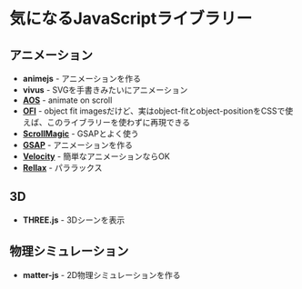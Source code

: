 # 気になるJavaScriptライブラリー

## アニメーション

- **animejs** - アニメーションを作る
- **vivus** - SVGを手書きみたいにアニメーション
- **[AOS](https://michalsnik.github.io/aos/)** - animate on scroll
- **[OFI](https://github.com/fregante/object-fit-images)** - object fit imagesだけど、実はobject-fitとobject-positionをCSSで使えば、このライブラリーを使わずに再現できる
- **[ScrollMagic](http://scrollmagic.io/docs/index.html)** - GSAPとよく使う
- **[GSAP](https://greensock.com/gsap/)** - アニメーションを作る
- **[Velocity](http://velocityjs.org/)** - 簡単なアニメーションならOK
- **[Rellax](https://dixonandmoe.com/rellax/)** - パララックス

## 3D

- **THREE.js** - 3Dシーンを表示

## 物理シミュレーション

- **matter-js** - 2D物理シミュレーションを作る



